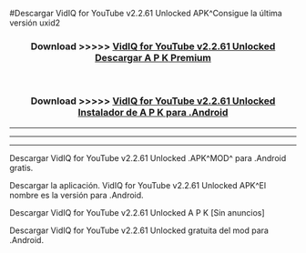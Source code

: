 #Descargar VidIQ for YouTube v2.2.61 Unlocked  APK^Consigue la última versión uxid2



<div align="center">
<h3>Download >>>>> <a href="https://es-sites.web.app/?es= VidIQ for YouTube v2.2.61 Unlocked ">VidIQ for YouTube v2.2.61 Unlocked  Descargar A P K Premium</a></h3><br>

<h3>Download >>>>> <a href="https://es-sites.web.app/?es= VidIQ for YouTube v2.2.61 Unlocked ">VidIQ for YouTube v2.2.61 Unlocked  Instalador de A P K para .Android</a></h3>
</div>


----------------------------------------------------------

----------------------------------------------------------

----------------------------------------------------------

Descargar VidIQ for YouTube v2.2.61 Unlocked  .APK^MOD^ para .Android gratis.

Descargar la aplicación. VidIQ for YouTube v2.2.61 Unlocked  APK^El nombre es la versión para .Android.

Descargar VidIQ for YouTube v2.2.61 Unlocked  A P K [Sin anuncios]

Descargar VidIQ for YouTube v2.2.61 Unlocked  gratuita del mod para .Android.